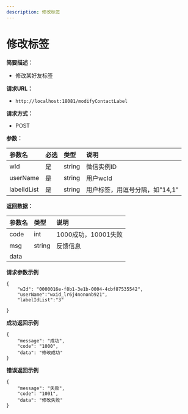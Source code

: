 ```yaml
---
description: 修改标签
---
```


# 修改标签

**简要描述：**

* 修改某好友标签

**请求URL：**

* `http://localhost:18081/modifyContactLabel`

**请求方式：**

* POST

**参数：**

| 参数名 | 必选 | 类型 | 说明 |
| :--- | :--- | :--- | :--- |
| wId | 是 | string | 微信实例ID |
| userName | 是 | string | 用户wcId |
| labelIdList | 是 | string | 用户标签，用逗号分隔，如"14,1" |

**返回数据：**

| 参数名 | 类型 | 说明 |
| :--- | :--- | :--- |
| code | int | 1000成功，10001失败 |
| msg | string | 反馈信息 |
| data |  |  |

**请求参数示例**

```text
{
    "wId": "0000016e-f8b1-3e1b-0004-4cbf87535542",
    "userName":"wxid_lr6j4nononb921",
    "labelIdList":"3"

}
```

**成功返回示例**

```text
{
    "message": "成功",
    "code": "1000",
    "data": "修改成功"
}
```

**错误返回示例**

```text
{
    "message": "失败",
    "code": "1001",
    "data": "修改失败"
}
```


